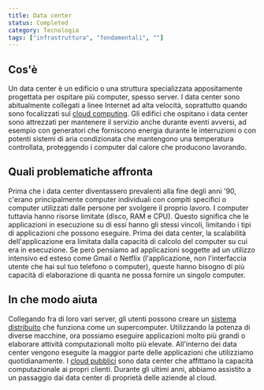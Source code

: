 ```yaml
---
title: Data center
status: Completed
category: Tecnologia
tags: ["infrastruttura", "fondamentali", ""]
---
```


## Cos'è

Un data center è un edificio o una struttura specializzata appositamente progettata per ospitare più computer, spesso server.
I data center sono abitualmente collegati a linee Internet ad alta velocità, soprattutto quando sono focalizzati sul [cloud computing](/it/cloud-computing/).
Gli edifici che ospitano i data center sono attrezzati per mantenere il servizio anche durante eventi avversi, ad esempio con generatori che forniscono energia durante le interruzioni o con potenti sistemi di aria condizionata che mantengono una temperatura controllata, proteggendo i computer dal calore che producono lavorando.

## Quali problematiche affronta

Prima che i data center diventassero prevalenti alla fine degli anni '90, c'erano principalmente computer individuali con compiti specifici o computer utilizzati dalle persone per svolgere il proprio lavoro.
I computer tuttavia hanno risorse limitate (disco, RAM e CPU). Questo significa che le applicazioni in esecuzione su di essi hanno gli stessi vincoli, limitando i tipi di applicazioni che possono eseguire.
Prima dei data center, la scalabilità dell'applicazione era limitata dalla capacità di calcolo del computer su cui era in esecuzione. 
Se però pensiamo ad applicazioni soggette ad un utilizzo intensivo ed esteso come Gmail o Netflix (l'applicazione, non l'interfaccia utente che hai sul tuo telefono o computer),
queste hanno bisogno di più capacità di elaborazione di quanta ne possa fornire un singolo computer.

## In che modo aiuta

Collegando fra di loro vari server, gli utenti possono creare un [sistema distribuito](/it/distributed-systems/) che funziona come un supercomputer. 
Utilizzando la potenza di diverse macchine, ora possiamo eseguire applicazioni molto più grandi o elaborare attività computazionali molto più elevate. 
All'interno dei data center vengono eseguite la maggior parte delle applicazioni che utilizziamo quotidianamente.
I [cloud pubblici](it/cloud-computing) sono data center che affittano la capacità computazionale ai propri clienti. 
Durante gli ultimi anni, abbiamo assistito a un passaggio dai data center di proprietà delle aziende al cloud.